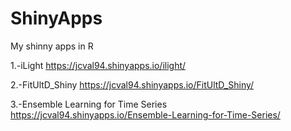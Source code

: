 # ShinyApps
My shinny apps in R

1.-iLight
https://jcval94.shinyapps.io/ilight/

2.-FitUltD_Shiny
https://jcval94.shinyapps.io/FitUltD_Shiny/

3.-Ensemble Learning for Time Series
https://jcval94.shinyapps.io/Ensemble-Learning-for-Time-Series/




